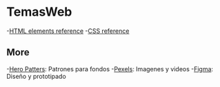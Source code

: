 # TemasWeb
-[HTML elements reference](https://developer.mozilla.org/en-US/docs/Web/HTML/Element)
-[CSS reference](https://developer.mozilla.org/en-US/docs/Web/CSS/Reference)

## More
-[Hero Patters](https://www.heropatterns.com/): Patrones para fondos
-[Pexels](https://www.pexels.com/es-es/): Imagenes y videos
-[Figma](https://www.figma.com/): Diseño y prototipado

